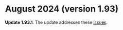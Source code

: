 # August 2024 (version 1.93)

**Update 1.93.1**: The update addresses these [issues](https://github.com/microsoft/vscode/issues?q=is%3Aissue+milestone%3A%22August+2024+Recovery+1%22+is%3Aclosed).

<a id="scroll-to-top" role="button" title="Scroll to top" aria-label="scroll to top" href="#"><span class="icon"></span></a>
<link rel="stylesheet" type="text/css" href="css/inproduct_releasenotes.css"/>